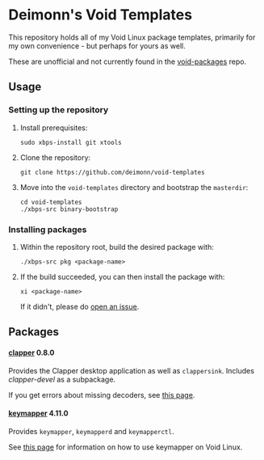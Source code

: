 # Deimonn's Void Templates

This repository holds all of my Void Linux package templates, primarily for my own convenience - but perhaps for yours as well.

These are unofficial and not currently found in the [void-packages](https://github.com/void-linux/void-packages) repo.

## Usage

### Setting up the repository

1.  Install prerequisites:

    ```Shell
    sudo xbps-install git xtools
    ```

2.  Clone the repository:

    ```Shell
    git clone https://github.com/deimonn/void-templates
    ```

3.  Move into the `void-templates` directory and bootstrap the `masterdir`:

    ```Shell
    cd void-templates
    ./xbps-src binary-bootstrap
    ```

### Installing packages

1.  Within the repository root, build the desired package with:

    ```Shell
    ./xbps-src pkg <package-name>
    ```

2.  If the build succeeded, you can then install the package with:

    ```Shell
    xi <package-name>
    ```

    If it didn't, please do [open an issue](https://github.com/deimonn/void-templates/issues).

## Packages

#### [clapper](https://github.com/Rafostar/clapper) 0.8.0

Provides the Clapper desktop application as well as `clappersink`. Includes *clapper-devel* as a subpackage.

If you get errors about missing decoders, see [this page](https://deimonn.dev/view?r=void-guides&f=4.%20Notes%20%26%20Troubleshooting/Missing%20video%20decoders.md).

#### [keymapper](https://github.com/houmain/keymapper) 4.11.0

Provides `keymapper`, `keymapperd` and `keymapperctl`.

See [this page](https://deimonn.dev/view?r=void-guides&f=3.%20Extra%20Software/Key%20remapping%20with%20keymapper.md) for information on how to use keymapper on Void Linux.
